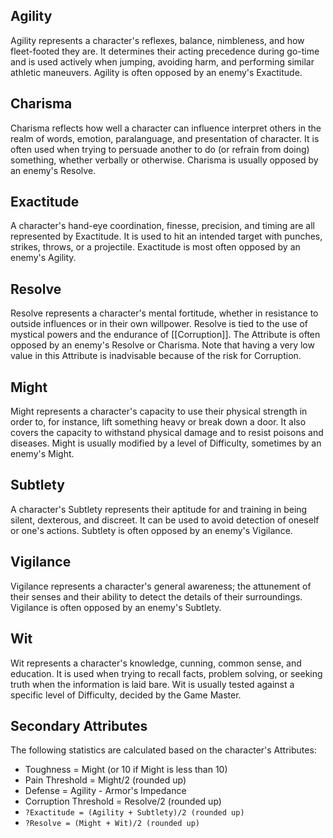 ## Agility
Agility represents a character's reflexes, balance, nimbleness, and how fleet-footed they are. It determines their acting precedence during go-time and is used actively when jumping, avoiding harm, and performing similar athletic maneuvers. Agility is often opposed by an enemy's Exactitude.
## Charisma
Charisma reflects how well a character can influence interpret others in the realm of words, emotion, paralanguage, and presentation of character. It is often used when trying to persuade another to do (or refrain from doing) something, whether verbally or otherwise. Charisma is usually opposed by an enemy's Resolve.
## Exactitude
A character's hand-eye coordination, finesse, precision, and timing are all represented by Exactitude. It is used to hit an intended target with punches, strikes, throws, or a projectile. Exactitude is most often opposed by an enemy's Agility.
## Resolve
Resolve represents a character's mental fortitude, whether in resistance to outside influences or in their own willpower. Resolve is tied to the use of mystical powers and the endurance of [[Corruption]]. The Attribute is often opposed by an enemy's Resolve or Charisma. Note that having a very low value in this Attribute is inadvisable because of the risk for Corruption.
## Might
Might represents a character's capacity to use their physical strength in order to, for instance, lift something heavy or break down a door. It also covers the capacity to withstand physical damage and to resist poisons and diseases. Might is usually modified by a level of Difficulty, sometimes by an enemy's Might.
## Subtlety
A character's Subtlety represents their aptitude for and training in being silent, dexterous, and discreet. It can be used to avoid detection of oneself or one's actions. Subtlety is often opposed by an enemy's Vigilance.
## Vigilance
Vigilance represents a character's general awareness; the attunement of their senses and their ability to detect the details of their surroundings. Vigilance is often opposed by an enemy's Subtlety.
## Wit
Wit represents a character's knowledge, cunning, common sense, and education. It is used when trying to recall facts, problem solving, or seeking truth when the information is laid bare. Wit is usually tested against a specific level of Difficulty, decided by the Game Master.
## Secondary Attributes
The following statistics are calculated based on the character's Attributes:
* Toughness = Might (or 10 if Might is less than 10)
* Pain Threshold = Might/2 (rounded up)
* Defense = Agility - Armor's Impedance
* Corruption Threshold = Resolve/2 (rounded up)
* `?Exactitude = (Agility + Subtlety)/2 (rounded up)`
* `?Resolve = (Might + Wit)/2 (rounded up)`
